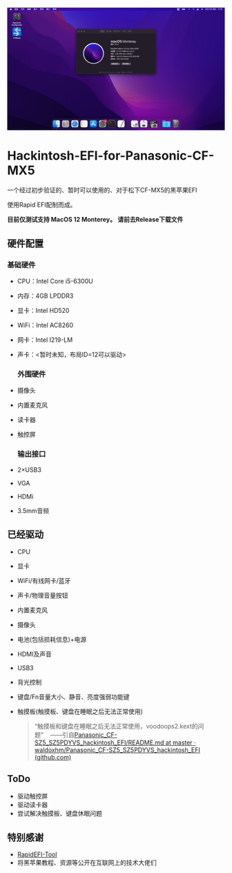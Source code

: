![截屏2024-08-23 14.26.18.png](.\截屏2024-08-23%2014.26.18.png)

# Hackintosh-EFI-for-Panasonic-CF-MX5

一个经过初步验证的、暂时可以使用的、对于松下CF-MX5的黑苹果EFI

使用Rapid EFI配制而成。

**目前仅测试支持 MacOS 12 Monterey。**
**请前去Release下载文件**

## 硬件配置

### 基础硬件

- CPU：Intel Core i5-6300U
- 内存：4GB LPDDR3
- 显卡：Intel HD520
- WiFi：Intel AC8260
- 网卡：Intel I219-LM
- 声卡：<暂时未知，布局ID=12可以驱动>
  
  ### 外围硬件
- 摄像头
- 内置麦克风
- 读卡器
- 触控屏
  
  ### 输出接口
- 2×USB3
- VGA
- HDMi
- 3.5mm音频

## 已经驱动

- CPU

- 显卡

- WiFi/有线网卡/蓝牙

- 声卡/物理音量按钮

- 内置麦克风

- 摄像头

- 电池(包括损耗信息)+电源

- HDMI及声音

- USB3

- 背光控制

- 键盘/Fn音量大小、静音、亮度强弱功能键

- 触摸板(触摸板、键盘在睡眠之后无法正常使用)
  
  > “触摸板和键盘在睡眠之后无法正常使用，voodoops2.kext的问题”    ——引自[Panasonic_CF-SZ5_SZ5PDYVS_hackintosh_EFI/README.md at master · waldoxhm/Panasonic_CF-SZ5_SZ5PDYVS_hackintosh_EFI (github.com)](https://github.com/waldoxhm/Panasonic_CF-SZ5_SZ5PDYVS_hackintosh_EFI/blob/master/README.md)

## ToDo

- 驱动触控屏
- 驱动读卡器
- 尝试解决触摸板、键盘休眠问题

## 特别感谢

- [RapidEFI-Tool](https://github.com/JeoJay127/RapidEFI-Tool)
- 将黑苹果教程、资源等公开在互联网上的技术大佬们
